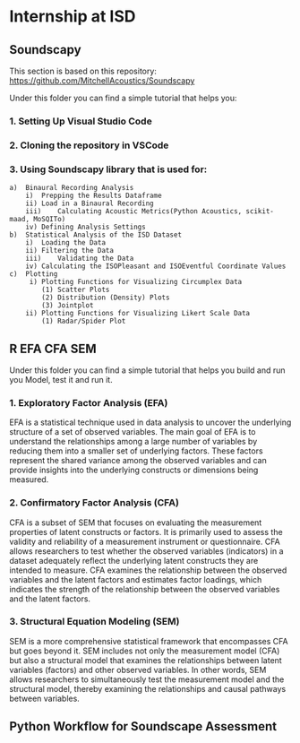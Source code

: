 # Internship at ISD

## Soundscapy 
This section is based on this repository: https://github.com/MitchellAcoustics/Soundscapy

Under this folder you can find a simple tutorial that helps you:

### 1.	Setting Up Visual Studio Code 
### 2.	Cloning the repository in VSCode
### 3.	Using Soundscapy library that is used for:
    a)	Binaural Recording Analysis
        i)	Prepping the Results Dataframe
        ii)	Load in a Binaural Recording
        iii)	Calculating Acoustic Metrics(Python Acoustics, scikit-maad, MoSQITo)
        iv)	Defining Analysis Settings
    b)	Statistical Analysis of the ISD Dataset
        i)	Loading the Data
        ii)	Filtering the Data
        iii)	Validating the Data
        iv)	Calculating the ISOPleasant and ISOEventful Coordinate Values
    c)	Plotting
         i) Plotting Functions for Visualizing Circumplex Data
            (1)	Scatter Plots
            (2)	Distribution (Density) Plots
            (3)	Jointplot
        ii)	Plotting Functions for Visualizing Likert Scale Data
            (1)	Radar/Spider Plot

## R EFA CFA SEM

Under this folder you can find a simple tutorial that helps you build and run you Model, test it and run it.

### 1. Exploratory Factor Analysis (EFA)
EFA is a statistical technique used in data analysis to uncover the underlying structure of a set 
of observed variables. The main goal of EFA is to understand the relationships among a large 
number of variables by reducing them into a smaller set of underlying factors. These factors 
represent the shared variance among the observed variables and can provide insights into the 
underlying constructs or dimensions being measured.

### 2. Confirmatory Factor Analysis (CFA)
CFA is a subset of SEM that focuses on evaluating the measurement properties of latent 
constructs or factors. It is primarily used to assess the validity and reliability of a 
measurement instrument or questionnaire. CFA allows researchers to test whether the 
observed variables (indicators) in a dataset adequately reflect the underlying latent constructs 
they are intended to measure. CFA examines the relationship between the observed variables
and the latent factors and estimates factor loadings, which indicates the strength of the 
relationship between the observed variables and the latent factors.

### 3. Structural Equation Modeling (SEM)
SEM is a more comprehensive statistical framework that encompasses CFA but goes beyond 
it. SEM includes not only the measurement model (CFA) but also a structural model that 
examines the relationships between latent variables (factors) and other observed variables. In 
other words, SEM allows researchers to simultaneously test the measurement model and the 
structural model, thereby examining the relationships and causal pathways between variables.

## Python Workflow for Soundscape Assessment


